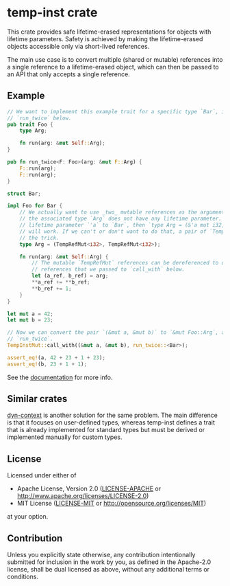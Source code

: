 # temp-inst crate

This crate provides safe lifetime-erased representations for objects with lifetime parameters.
Safety is achieved by making the lifetime-erased objects accessible only via short-lived
references.

The main use case is to convert multiple (shared or mutable) references into a single reference
to a lifetime-erased object, which can then be passed to an API that only accepts a single
reference.

## Example

```rust
// We want to implement this example trait for a specific type `Bar`, in order to call
// `run_twice` below.
pub trait Foo {
    type Arg;

    fn run(arg: &mut Self::Arg);
}

pub fn run_twice<F: Foo>(arg: &mut F::Arg) {
    F::run(arg);
    F::run(arg);
}

struct Bar;

impl Foo for Bar {
    // We actually want to use _two_ mutable references as the argument type. However,
    // the associated type `Arg` does not have any lifetime parameter. If we can add a
    // lifetime parameter `'a` to `Bar`, then `type Arg = (&'a mut i32, &'a mut i32)`
    // will work. If we can't or don't want to do that, a pair of `TempRefMut` will do
    // the trick.
    type Arg = (TempRefMut<i32>, TempRefMut<i32>);

    fn run(arg: &mut Self::Arg) {
        // The mutable `TempRefMut` references can be dereferenced to obtain the mutable
        // references that we passed to `call_with` below.
        let (a_ref, b_ref) = arg;
        **a_ref += **b_ref;
        **b_ref += 1;
    }
}

let mut a = 42;
let mut b = 23;

// Now we can convert the pair `(&mut a, &mut b)` to `&mut Foo::Arg`, and pass that to
// `run_twice`.
TempInstMut::call_with((&mut a, &mut b), run_twice::<Bar>);

assert_eq!(a, 42 + 23 + 1 + 23);
assert_eq!(b, 23 + 1 + 1);
```

See the [documentation](https://docs.rs/temp-inst/latest/temp_inst/) for more info.

## Similar crates

[dyn-context](https://crates.io/crates/dyn-context) is another solution for the same problem. The
main difference is that it focuses on user-defined types, whereas temp-inst defines a trait that is
already implemented for standard types but must be derived or implemented manually for custom types.

## License

Licensed under either of

 * Apache License, Version 2.0
   ([LICENSE-APACHE](LICENSE-APACHE) or http://www.apache.org/licenses/LICENSE-2.0)
 * MIT License
   ([LICENSE-MIT](LICENSE-MIT) or http://opensource.org/licenses/MIT)

at your option.

## Contribution

Unless you explicitly state otherwise, any contribution intentionally submitted
for inclusion in the work by you, as defined in the Apache-2.0 license, shall be
dual licensed as above, without any additional terms or conditions.
